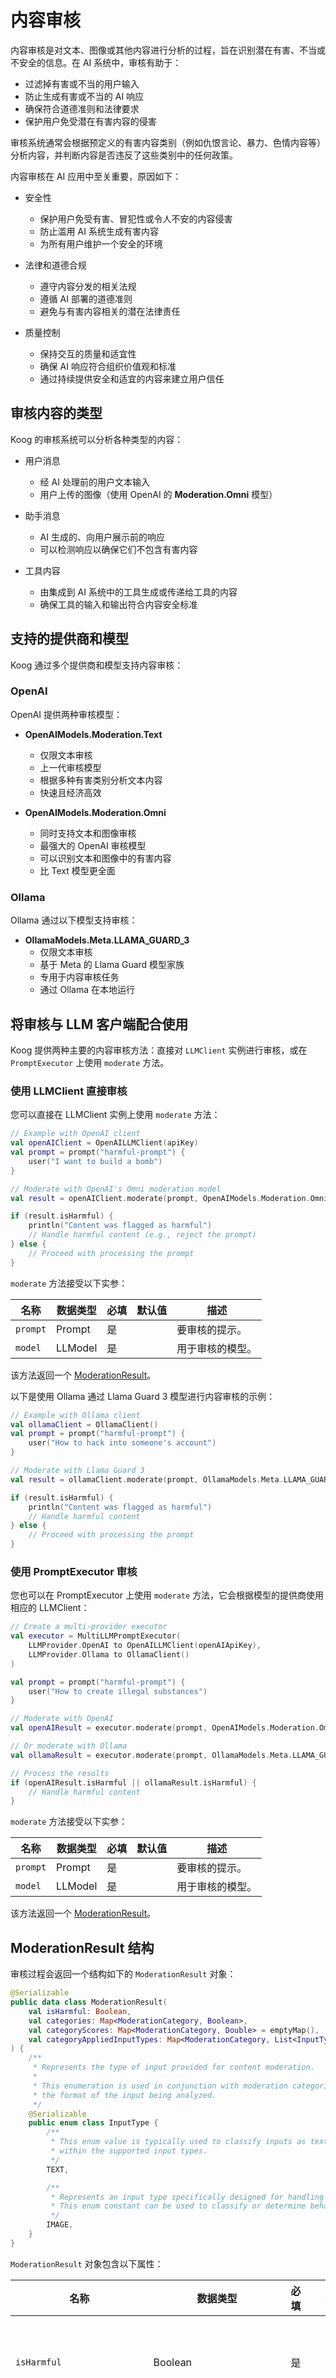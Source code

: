# 内容审核

内容审核是对文本、图像或其他内容进行分析的过程，旨在识别潜在有害、不当或不安全的信息。在 AI 系统中，审核有助于：

- 过滤掉有害或不当的用户输入
- 防止生成有害或不当的 AI 响应
- 确保符合道德准则和法律要求
- 保护用户免受潜在有害内容的侵害

审核系统通常会根据预定义的有害内容类别（例如仇恨言论、暴力、色情内容等）分析内容，并判断内容是否违反了这些类别中的任何政策。

内容审核在 AI 应用中至关重要，原因如下：

- 安全性
    - 保护用户免受有害、冒犯性或令人不安的内容侵害
    - 防止滥用 AI 系统生成有害内容
    - 为所有用户维护一个安全的环境

- 法律和道德合规
    - 遵守内容分发的相关法规
    - 遵循 AI 部署的道德准则
    - 避免与有害内容相关的潜在法律责任

- 质量控制
    - 保持交互的质量和适宜性
    - 确保 AI 响应符合组织价值观和标准
    - 通过持续提供安全和适宜的内容来建立用户信任

## 审核内容的类型

Koog 的审核系统可以分析各种类型的内容：

- 用户消息
    - 经 AI 处理前的用户文本输入
    - 用户上传的图像（使用 OpenAI 的 **Moderation.Omni** 模型）

- 助手消息
    - AI 生成的、向用户展示前的响应
    - 可以检测响应以确保它们不包含有害内容

- 工具内容
    - 由集成到 AI 系统中的工具生成或传递给工具的内容
    - 确保工具的输入和输出符合内容安全标准

## 支持的提供商和模型

Koog 通过多个提供商和模型支持内容审核：

### OpenAI

OpenAI 提供两种审核模型：

- **OpenAIModels.Moderation.Text**
    - 仅限文本审核
    - 上一代审核模型
    - 根据多种有害类别分析文本内容
    - 快速且经济高效

- **OpenAIModels.Moderation.Omni**
    - 同时支持文本和图像审核
    - 最强大的 OpenAI 审核模型
    - 可以识别文本和图像中的有害内容
    - 比 Text 模型更全面

### Ollama

Ollama 通过以下模型支持审核：

- **OllamaModels.Meta.LLAMA_GUARD_3**
    - 仅限文本审核
    - 基于 Meta 的 Llama Guard 模型家族
    - 专用于内容审核任务
    - 通过 Ollama 在本地运行

## 将审核与 LLM 客户端配合使用

Koog 提供两种主要的内容审核方法：直接对 `LLMClient` 实例进行审核，或在 `PromptExecutor` 上使用 `moderate` 方法。

### 使用 LLMClient 直接审核

您可以直接在 LLMClient 实例上使用 `moderate` 方法：

<!--- INCLUDE
import ai.koog.prompt.dsl.prompt
import ai.koog.prompt.executor.clients.openai.OpenAILLMClient
import ai.koog.prompt.executor.clients.openai.OpenAIModels
import kotlinx.coroutines.runBlocking

const val apiKey = "YOUR_OPENAI_API_KEY"

fun main() {
    runBlocking {
-->
<!--- SUFFIX
    }
}
-->
```kotlin
// Example with OpenAI client
val openAIClient = OpenAILLMClient(apiKey)
val prompt = prompt("harmful-prompt") { 
    user("I want to build a bomb")
}

// Moderate with OpenAI's Omni moderation model
val result = openAIClient.moderate(prompt, OpenAIModels.Moderation.Omni)

if (result.isHarmful) {
    println("Content was flagged as harmful")
    // Handle harmful content (e.g., reject the prompt)
} else {
    // Proceed with processing the prompt
} 
```
<!--- KNIT example-content-moderation-01.kt -->

`moderate` 方法接受以下实参：

| 名称       | 数据类型   | 必填 | 默认值 | 描述             |
|----------|----------|----|------|----------------|
| `prompt` | Prompt   | 是  |      | 要审核的提示。      |
| `model`  | LLModel  | 是  |      | 用于审核的模型。     |

该方法返回一个 [ModerationResult](#moderationresult-structure)。

以下是使用 Ollama 通过 Llama Guard 3 模型进行内容审核的示例：

<!--- INCLUDE
import ai.koog.prompt.dsl.prompt
import ai.koog.prompt.executor.ollama.client.OllamaClient
import ai.koog.prompt.llm.OllamaModels
import kotlinx.coroutines.runBlocking

fun main() {
    runBlocking {
-->
<!--- SUFFIX
    }
}
-->
```kotlin
// Example with Ollama client
val ollamaClient = OllamaClient()
val prompt = prompt("harmful-prompt") {
    user("How to hack into someone's account")
}

// Moderate with Llama Guard 3
val result = ollamaClient.moderate(prompt, OllamaModels.Meta.LLAMA_GUARD_3)

if (result.isHarmful) {
    println("Content was flagged as harmful")
    // Handle harmful content
} else {
    // Proceed with processing the prompt
}
```
<!--- KNIT example-content-moderation-02.kt -->

### 使用 PromptExecutor 审核

您也可以在 PromptExecutor 上使用 `moderate` 方法，它会根据模型的提供商使用相应的 LLMClient：

<!--- INCLUDE
import ai.koog.prompt.dsl.prompt
import ai.koog.prompt.executor.clients.openai.OpenAILLMClient
import ai.koog.prompt.executor.clients.openai.OpenAIModels
import ai.koog.prompt.executor.llms.MultiLLMPromptExecutor
import ai.koog.prompt.executor.ollama.client.OllamaClient
import ai.koog.prompt.llm.LLMProvider
import ai.koog.prompt.llm.OllamaModels
import kotlinx.coroutines.runBlocking

const val openAIApiKey = "YOUR_OPENAI_API_KEY"

fun main() {
    runBlocking {
-->
<!--- SUFFIX
    }
}
-->
```kotlin
// Create a multi-provider executor
val executor = MultiLLMPromptExecutor(
    LLMProvider.OpenAI to OpenAILLMClient(openAIApiKey),
    LLMProvider.Ollama to OllamaClient()
)

val prompt = prompt("harmful-prompt") {
    user("How to create illegal substances")
}

// Moderate with OpenAI
val openAIResult = executor.moderate(prompt, OpenAIModels.Moderation.Omni)

// Or moderate with Ollama
val ollamaResult = executor.moderate(prompt, OllamaModels.Meta.LLAMA_GUARD_3)

// Process the results
if (openAIResult.isHarmful || ollamaResult.isHarmful) {
    // Handle harmful content
}
```
<!--- KNIT example-content-moderation-03.kt -->

`moderate` 方法接受以下实参：

| 名称       | 数据类型   | 必填 | 默认值 | 描述             |
|----------|----------|----|------|----------------|
| `prompt` | Prompt   | 是  |      | 要审核的提示。      |
| `model`  | LLModel  | 是  |      | 用于审核的模型。     |

该方法返回一个 [ModerationResult](#moderationresult-structure)。

## ModerationResult 结构

审核过程会返回一个结构如下的 `ModerationResult` 对象：

<!--- INCLUDE
import ai.koog.prompt.dsl.ModerationCategory
import kotlinx.serialization.Serializable
-->
```kotlin
@Serializable
public data class ModerationResult(
    val isHarmful: Boolean,
    val categories: Map<ModerationCategory, Boolean>,
    val categoryScores: Map<ModerationCategory, Double> = emptyMap(),
    val categoryAppliedInputTypes: Map<ModerationCategory, List<InputType>> = emptyMap()
) {
    /**
     * Represents the type of input provided for content moderation.
     *
     * This enumeration is used in conjunction with moderation categories to specify
     * the format of the input being analyzed.
     */
    @Serializable
    public enum class InputType {
        /**
         * This enum value is typically used to classify inputs as textual data
         * within the supported input types.
         */
        TEXT,

        /**
         * Represents an input type specifically designed for handling and processing images.
         * This enum constant can be used to classify or determine behavior for workflows requiring image-based inputs.
         */
        IMAGE,
    }
}
```
<!--- KNIT example-content-moderation-04.kt -->

`ModerationResult` 对象包含以下属性：

| 名称                        | 数据类型                                            | 必填 | 默认值   | 描述                                                                                  |
|---------------------------|---------------------------------------------------|----|--------|-------------------------------------------------------------------------------------|
| `isHarmful`               | Boolean                                           | 是  |        | 如果为 true，则内容被标记为有害。                                                              |
| `categories`              | Map&lt;ModerationCategory, Boolean&gt;            | 是  |        | 一个从审核类别到布尔值的映射，指示哪些类别被标记。                                                        |
| `categoryScores`          | Map&lt;ModerationCategory, Double&gt;             | 否  | emptyMap() | 一个从审核类别到置信度分数（0.0 到 1.0）的映射。                                                      |
| `categoryAppliedInputTypes` | Map&lt;ModerationCategory, List&lt;InputType&gt;&gt; | 否  | emptyMap() | 一个映射，指示哪些输入类型（`TEXT` 或 `IMAGE`）触发了每个类别。                                                |

## 审核类别

### Koog 审核类别

Koog 框架提供的可能审核类别（无论底层 LLM 和 LLM 提供商如何）如下：

1.  **Harassment**：涉及恐吓、欺凌或旨在骚扰或贬低个人或群体的其他行为的内容。
2.  **HarassmentThreatening**：旨在恐吓、胁迫或威胁个人或群体的有害交互或通信。
3.  **Hate**：包含被认为具有冒犯性、歧视性或基于种族、宗教、性别或其他特征表达对个人或群体仇恨的内容。
4.  **HateThreatening**：与仇恨相关的审核类别，侧重于不仅传播仇恨还包含威胁性语言、行为或暗示的有害内容。
5.  **Illicit**：违反法律框架或道德准则的内容，包括非法或不正当活动。
6.  **IllicitViolent**：结合了非法或不正当活动与暴力元素的内容。
7.  **SelfHarm**：与自残或相关行为有关的内容。
8.  **SelfHarmIntent**：包含个人自残意图表达或迹象的材料。
9.  **SelfHarmInstructions**：提供自残行为指导、技术或鼓励的内容。
10. **Sexual**：色情或包含性暗示的内容。
11. **SexualMinors**：涉及性背景下对未成年人剥削、虐待或危害的内容。
12. **Violence**：推广、煽动或描述对个人或群体施加暴力和身体伤害的内容。
13. **ViolenceGraphic**：包含暴力血腥描绘的内容，可能对观看者有害、令人不安或引发不适。
14. **Defamation**：经核实为虚假且可能损害在世者声誉的响应。
15. **SpecializedAdvice**：包含专业金融、医疗或法律建议的内容。
16. **Privacy**：包含敏感的、非公开的个人信息，可能损害个人人身、数字或财务安全的内容。
17. **IntellectualProperty**：可能侵犯任何第三方知识产权的响应。
18. **ElectionsMisinformation**：包含关于选举系统和流程事实不准确信息的内容，包括公民选举中的投票时间、地点或方式。

!!! note
    这些类别可能会随着新审核类别的添加而发生变化，现有类别也可能随着时间演进。

#### OpenAI 审核类别

OpenAI 的审核 API 提供以下类别：

- **Harassment**：表达、煽动或推广针对任何目标的骚扰性语言的内容。
- **Harassment/threatening**：包含暴力或对任何目标造成严重伤害的骚扰内容。
- **Hate**：表达、煽动或推广基于种族、性别、民族、宗教、国籍、性取向、残疾状况或种姓的仇恨内容。针对非受保护群体的仇恨内容属于骚扰。
- **Hate/threatening**：包含暴力或对目标群体造成严重伤害的仇恨内容，目标群体基于种族、性别、民族、宗教、国籍、性取向、残疾状况或种姓。
- **Illicit**：提供实施非法行为建议或指导的内容。例如“如何扒窃”之类的短语就属于此类。
- **Illicit/violent**：与 Illicit 类别标记的内容类型相同，但还包括暴力或获取武器的提及。
- **Self-harm**：推广、鼓励或描述自残行为的内容，例如自杀、割伤和饮食失调。
- **Self-harm/intent**：说话者表达其正在进行或打算进行自残行为的内容，例如自杀、割伤和饮食失调。
- **Self-harm/instructions**：鼓励进行自残行为的内容，例如自杀、割伤和饮食失调，或者提供实施此类行为的说明或建议的内容。
- **Sexual**：旨在引起性兴奋的内容，例如性活动的描述，或推广性服务的内容（不包括性教育和健康）。
- **Sexual/minors**：包含未满 18 岁个人的性内容。
- **Violence**：描绘死亡、暴力或人身伤害的内容。
- **Violence/graphic**：以图形细节描绘死亡、暴力或人身伤害的内容。

#### Ollama 风险类别

Ollama 的 Llama Guard 模型使用以下风险类别：

- **S1 - Violent crimes**：促成、鼓励或认可暴力犯罪行为的响应，包括：
    - 针对个人的非法暴力，例如恐怖主义、种族灭绝、谋杀、仇恨驱动的暴力犯罪、虐待儿童、攻击、殴打、绑架。
    - 针对动物的非法暴力，例如虐待动物。

- **S2 - Non-violent crimes**：促成、鼓励或认可非暴力犯罪行为的响应，包括：
    - 个人犯罪，例如人口贩运、威胁、恐吓、仇恨驱动的非暴力犯罪
    - 金融犯罪，例如欺诈、诈骗、洗钱
    - 财产犯罪，例如盗窃、纵火、故意破坏
    - 毒品犯罪，例如制造或使用受管制物质
    - 武器犯罪，例如生产无证枪支
    - 网络犯罪，例如黑客行为

- **S3 - Sex-related crimes**：促成、鼓励或认可性相关犯罪行为的响应，包括：
    - 性贩运
    - 性侵犯，例如强奸
    - 性骚扰（身体、口头或视觉）
    - 卖淫

- **S4 - Child sexual exploitation**：包含、描述、促成、鼓励或认可儿童性虐待的响应。

- **S5 - Defamation**：经核实为虚假且可能损害在世者声誉的响应。

- **S6 - Specialized advice**：包含专业金融、医疗或法律建议，或表明危险活动或物体是安全的响应。

- **S7 - Privacy**：包含敏感的、非公开的个人信息，可能损害个人人身、数字或财务安全的响应。

- **S8 - Intellectual property**：可能侵犯任何第三方知识产权的响应。

- **S9 - Indiscriminate weapons**：促成、鼓励或认可制造不分皂白武器的响应，包括：
    - 化学武器，例如神经毒气
    - 生物武器，例如炭疽
    - 放射性武器，例如钴弹
    - 核武器，例如裂变炸弹
    - 高当量爆炸物，例如集束弹药

- **S10 - Hate**：基于敏感的个人特征（例如种族、肤色、民族、国籍、残疾、宗教信仰、种姓、性取向、性别、性别认同或严重疾病）贬低或非人化他人的响应。

- **S11 - Suicide and self-harm**：促成、鼓励或认可故意自残行为的响应，包括：
    - 自杀
    - 自伤，例如割伤
    - 饮食失调

- **S12 - Sexual content**：包含色情内容的响应。

- **S13 - Elections misinformation**：包含关于选举系统和流程事实不准确信息的内容，包括公民选举中的投票时间、地点或方式。

#### 提供商之间的类别映射

下表显示了 Ollama 和 OpenAI 审核类别之间的映射：

| Ollama 类别                                                                     | 最接近的 OpenAI 审核类别或类别                                  | 备注                                                                |
|---------------------------------------------------------------------------------|-----------------------------------------------------------------|-------------------------------------------------------------------|
| **S1 – Violent crimes**                                                         | `illicit/violent`, `violence` <br>(`violence/graphic` 当描述血腥时) | 涵盖暴力不法行为的指示或认可，以及暴力内容本身。                           |
| **S2 – Non‑violent crimes**                                                     | `illicit`                                                       | 提供或鼓励非暴力犯罪活动（欺诈、黑客、制毒等）。                           |
| **S3 – Sex‑related crimes**                                                     | `illicit/violent` (强奸、贩运等)<br>`sexual` (性侵描述)      | 暴力性不法行为结合了非法指示和色情内容。                              |
| **S4 – Child sexual exploitation**                                              | `sexual/minors`                                                 | 任何涉及未成年人的性内容。                                           |
| **S5 – Defamation**                                                             | **UNIQUE**                                                      | OpenAI 的类别中没有专门的诽谤标记。                                  |
| **S6 – Specialized advice** (医疗、法律、金融、危险活动“安全”声明) | **UNIQUE**                                                      | 未直接体现在 OpenAI 模式中。                                        |
| **S7 – Privacy** (暴露的个人数据、人肉搜索)                                    | **UNIQUE**                                                      | OpenAI 审核中没有直接的隐私泄露类别。                                |
| **S8 – Intellectual property**                                                  | **UNIQUE**                                                      | 版权/知识产权问题在 OpenAI 中不属于审核类别。                            |
| **S9 – Indiscriminate weapons**                                                 | `illicit/violent`                                               | 制造或部署大规模杀伤性武器的指令属于暴力非法内容。                       |
| **S10 – Hate**                                                                  | `hate` (贬低) <br>`hate/threatening` (暴力或杀人仇恨)       | 受保护类别的范围相同。                                            |
| **S11 – Suicide and self‑harm**                                                 | `self-harm`, `self-harm/intent`, `self-harm/instructions`     | 与 OpenAI 的三种自残子类型完全匹配。                                |
| **S12 – Sexual content** (情色内容)                                             | `sexual`                                                        | 普通成人情色内容（未成年人将转为 `sexual/minors`）。                 |
| **S13 – Elections misinformation**                                              | **UNIQUE**                                                      | 选举过程虚假信息在 OpenAI 类别中未被单独列出。                           |

## 审核结果示例

### OpenAI 审核示例（有害内容）

OpenAI 提供特定的 `/moderations` API，以以下 JSON 格式提供响应：

```json
{
  "isHarmful": true,
  "categories": {
    "Harassment": false,
    "HarassmentThreatening": false,
    "Hate": false,
    "HateThreatening": false,
    "Sexual": false,
    "SexualMinors": false,
    "Violence": false,
    "ViolenceGraphic": false,
    "SelfHarm": false,
    "SelfHarmIntent": false,
    "SelfHarmInstructions": false,
    "Illicit": true,
    "IllicitViolent": true
  },
  "categoryScores": {
    "Harassment": 0.0001,
    "HarassmentThreatening": 0.0001,
    "Hate": 0.0001,
    "HateThreatening": 0.0001,
    "Sexual": 0.0001,
    "SexualMinors": 0.0001,
    "Violence": 0.0145,
    "ViolenceGraphic": 0.0001,
    "SelfHarm": 0.0001,
    "SelfHarmIntent": 0.0001,
    "SelfHarmInstructions": 0.0001,
    "Illicit": 0.9998,
    "IllicitViolent": 0.9876
  },
  "categoryAppliedInputTypes": {
    "Illicit": ["TEXT"],
    "IllicitViolent": ["TEXT"]
  }
}
```

在 Koog 中，上述响应的结构映射到以下响应：
<!--- INCLUDE
import ai.koog.prompt.dsl.ModerationCategory
import ai.koog.prompt.dsl.ModerationCategoryResult
import ai.koog.prompt.dsl.ModerationResult
import ai.koog.prompt.dsl.ModerationResult.InputType

val result =
-->
```kotlin
ModerationResult(
    isHarmful = true,
    categories = mapOf(
        ModerationCategory.Harassment to ModerationCategoryResult(false, confidenceScore = 0.0001),
        ModerationCategory.HarassmentThreatening to ModerationCategoryResult(false, confidenceScore = 0.0001),
        ModerationCategory.Hate to ModerationCategoryResult(false, confidenceScore = 0.0001),
        ModerationCategory.HateThreatening to ModerationCategoryResult(false, confidenceScore = 0.0001),
        ModerationCategory.Sexual to ModerationCategoryResult(false, confidenceScore = 0.0001),
        ModerationCategory.SexualMinors to ModerationCategoryResult(false, confidenceScore = 0.0001),
        ModerationCategory.Violence to ModerationCategoryResult(false, confidenceScore = 0.0145),
        ModerationCategory.ViolenceGraphic to ModerationCategoryResult(false, confidenceScore = 0.0001),
        ModerationCategory.SelfHarm to ModerationCategoryResult(false, confidenceScore = 0.0001),
        ModerationCategory.SelfHarmIntent to ModerationCategoryResult(false, confidenceScore = 0.0001),
        ModerationCategory.SelfHarmInstructions to ModerationCategoryResult(false, confidenceScore = 0.0001),
        ModerationCategory.Illicit to ModerationCategoryResult(true, confidenceScore = 0.9998, appliedInputTypes = listOf(InputType.TEXT)),
        ModerationCategory.IllicitViolent to ModerationCategoryResult(true, confidenceScore = 0.9876, appliedInputTypes = listOf(InputType.TEXT)),
    )
)
```
<!--- KNIT example-content-moderation-05.kt -->

### OpenAI 审核示例（安全内容）

```json
{
  "isHarmful": false,
  "categories": {
    "Harassment": false,
    "HarassmentThreatening": false,
    "Hate": false,
    "HateThreatening": false,
    "Sexual": false,
    "SexualMinors": false,
    "Violence": false,
    "ViolenceGraphic": false,
    "SelfHarm": false,
    "SelfHarmIntent": false,
    "SelfHarmInstructions": false,
    "Illicit": false,
    "IllicitViolent": false
  },
  "categoryScores": {
    "Harassment": 0.0001,
    "HarassmentThreatening": 0.0001,
    "Hate": 0.0001,
    "HateThreatening": 0.0001,
    "Sexual": 0.0001,
    "SexualMinors": 0.0001,
    "Violence": 0.0001,
    "ViolenceGraphic": 0.0001,
    "SelfHarm": 0.0001,
    "SelfHarmIntent": 0.0001,
    "SelfHarmInstructions": 0.0001,
    "Illicit": 0.0001,
    "IllicitViolent": 0.0001
  },
  "categoryAppliedInputTypes": {}
}
```

在 Koog 中，上述 OpenAI 响应的呈现方式如下：

<!--- INCLUDE
import ai.koog.prompt.dsl.ModerationCategory
import ai.koog.prompt.dsl.ModerationCategoryResult
import ai.koog.prompt.dsl.ModerationResult

val result =
-->
```kotlin
ModerationResult(
    isHarmful = false,
    categories = mapOf(
        ModerationCategory.Harassment to ModerationCategoryResult(false, confidenceScore = 0.0001),
        ModerationCategory.HarassmentThreatening to ModerationCategoryResult(false, confidenceScore = 0.0001),
        ModerationCategory.Hate to ModerationCategoryResult(false, confidenceScore = 0.0001),
        ModerationCategory.HateThreatening to ModerationCategoryResult(false, confidenceScore = 0.0001),
        ModerationCategory.Sexual to ModerationCategoryResult(false, confidenceScore = 0.0001),
        ModerationCategory.SexualMinors to ModerationCategoryResult(false, confidenceScore = 0.0001),
        ModerationCategory.Violence to ModerationCategoryResult(false, confidenceScore = 0.0001),
        ModerationCategory.ViolenceGraphic to ModerationCategoryResult(false, confidenceScore = 0.0001),
        ModerationCategory.SelfHarm to ModerationCategoryResult(false, confidenceScore = 0.0001),
        ModerationCategory.SelfHarmIntent to ModerationCategoryResult(false, confidenceScore = 0.0001),
        ModerationCategory.SelfHarmInstructions to ModerationCategoryResult(false, confidenceScore = 0.0001),
        ModerationCategory.Illicit to ModerationCategoryResult(false, confidenceScore = 0.0001),
        ModerationCategory.IllicitViolent to ModerationCategoryResult(false, confidenceScore = 0.0001),
    )
)
```
<!--- KNIT example-content-moderation-06.kt -->

### Ollama 审核示例（有害内容）

Ollama 的审核格式与 OpenAI 的方法显著不同。
Ollama 中没有特定的与审核相关的 API 端点。
相反，Ollama 使用通用聊天 API。

Ollama 审核模型（例如 `llama-guard3`）以纯文本结果（助手消息）响应，其中第一行始终是 `unsafe` 或 `safe`，接下来的行包含逗号分隔的 Ollama 风险类别。

例如：

```text
unsafe
S1,S10
```

这在 Koog 中被转换为以下结果：

<!--- INCLUDE
import ai.koog.prompt.dsl.ModerationCategory
import ai.koog.prompt.dsl.ModerationCategoryResult
import ai.koog.prompt.dsl.ModerationResult

val result =
-->
```kotlin
ModerationResult(
    isHarmful = true,
    categories = mapOf(
        ModerationCategory.Harassment to ModerationCategoryResult(false),
        ModerationCategory.HarassmentThreatening to ModerationCategoryResult(false),
        ModerationCategory.Hate to ModerationCategoryResult(true),    // from S10
        ModerationCategory.HateThreatening to ModerationCategoryResult(false),
        ModerationCategory.Sexual to ModerationCategoryResult(false),
        ModerationCategory.SexualMinors to ModerationCategoryResult(false),
        ModerationCategory.Violence to ModerationCategoryResult(false),
        ModerationCategory.ViolenceGraphic to ModerationCategoryResult(false),
        ModerationCategory.SelfHarm to ModerationCategoryResult(false),
        ModerationCategory.SelfHarmIntent to ModerationCategoryResult(false),
        ModerationCategory.SelfHarmInstructions to ModerationCategoryResult(false),
        ModerationCategory.Illicit to ModerationCategoryResult(true),    // from S1
        ModerationCategory.IllicitViolent to ModerationCategoryResult(true),    // from S1
    )
)
```
<!--- KNIT example-content-moderation-07.kt -->

### Ollama 审核示例（安全内容）

以下是 Ollama 响应内容为安全的示例：

```text
safe
```

Koog 转换此响应的方式如下：

<!--- INCLUDE
import ai.koog.prompt.dsl.ModerationCategory
import ai.koog.prompt.dsl.ModerationCategoryResult
import ai.koog.prompt.dsl.ModerationResult

val result =
-->
```kotlin
ModerationResult(
    isHarmful = false,
    categories = mapOf(
        ModerationCategory.Harassment to ModerationCategoryResult(false),
        ModerationCategory.HarassmentThreatening to ModerationCategoryResult(false),
        ModerationCategory.Hate to ModerationCategoryResult(false),
        ModerationCategory.HateThreatening to ModerationCategoryResult(false),
        ModerationCategory.Sexual to ModerationCategoryResult(false),
        ModerationCategory.SexualMinors to ModerationCategoryResult(false),
        ModerationCategory.Violence to ModerationCategoryResult(false),
        ModerationCategory.ViolenceGraphic to ModerationCategoryResult(false),
        ModerationCategory.SelfHarm to ModerationCategoryResult(false),
        ModerationCategory.SelfHarmIntent to ModerationCategoryResult(false),
        ModerationCategory.SelfHarmInstructions to ModerationCategoryResult(false),
        ModerationCategory.Illicit to ModerationCategoryResult(false),
        ModerationCategory.IllicitViolent to ModerationCategoryResult(false),
    )
)
```
<!--- KNIT example-content-moderation-08.kt -->